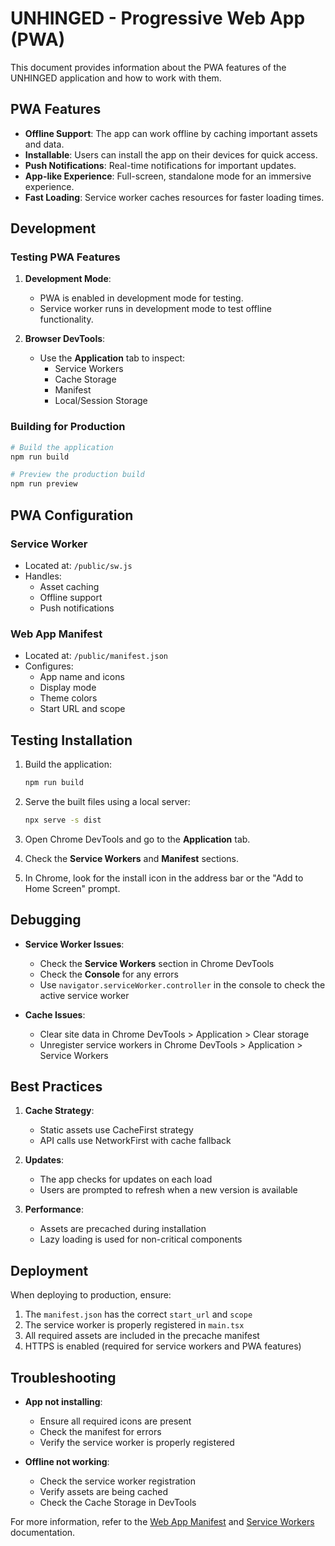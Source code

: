 # UNHINGED - Progressive Web App (PWA)

This document provides information about the PWA features of the UNHINGED application and how to work with them.

## PWA Features

- **Offline Support**: The app can work offline by caching important assets and data.
- **Installable**: Users can install the app on their devices for quick access.
- **Push Notifications**: Real-time notifications for important updates.
- **App-like Experience**: Full-screen, standalone mode for an immersive experience.
- **Fast Loading**: Service worker caches resources for faster loading times.

## Development

### Testing PWA Features

1. **Development Mode**:
   - PWA is enabled in development mode for testing.
   - Service worker runs in development mode to test offline functionality.

2. **Browser DevTools**:
   - Use the **Application** tab to inspect:
     - Service Workers
     - Cache Storage
     - Manifest
     - Local/Session Storage

### Building for Production

```bash
# Build the application
npm run build

# Preview the production build
npm run preview
```

## PWA Configuration

### Service Worker

- Located at: `/public/sw.js`
- Handles:
  - Asset caching
  - Offline support
  - Push notifications

### Web App Manifest

- Located at: `/public/manifest.json`
- Configures:
  - App name and icons
  - Display mode
  - Theme colors
  - Start URL and scope

## Testing Installation

1. Build the application:
   ```bash
   npm run build
   ```

2. Serve the built files using a local server:
   ```bash
   npx serve -s dist
   ```

3. Open Chrome DevTools and go to the **Application** tab.
4. Check the **Service Workers** and **Manifest** sections.
5. In Chrome, look for the install icon in the address bar or the "Add to Home Screen" prompt.

## Debugging

- **Service Worker Issues**:
  - Check the **Service Workers** section in Chrome DevTools
  - Check the **Console** for any errors
  - Use `navigator.serviceWorker.controller` in the console to check the active service worker

- **Cache Issues**:
  - Clear site data in Chrome DevTools > Application > Clear storage
  - Unregister service workers in Chrome DevTools > Application > Service Workers

## Best Practices

1. **Cache Strategy**:
   - Static assets use CacheFirst strategy
   - API calls use NetworkFirst with cache fallback

2. **Updates**:
   - The app checks for updates on each load
   - Users are prompted to refresh when a new version is available

3. **Performance**:
   - Assets are precached during installation
   - Lazy loading is used for non-critical components

## Deployment

When deploying to production, ensure:

1. The `manifest.json` has the correct `start_url` and `scope`
2. The service worker is properly registered in `main.tsx`
3. All required assets are included in the precache manifest
4. HTTPS is enabled (required for service workers and PWA features)

## Troubleshooting

- **App not installing**:
  - Ensure all required icons are present
  - Check the manifest for errors
  - Verify the service worker is properly registered

- **Offline not working**:
  - Check the service worker registration
  - Verify assets are being cached
  - Check the Cache Storage in DevTools

For more information, refer to the [Web App Manifest](https://web.dev/add-manifest/) and [Service Workers](https://developers.google.com/web/fundamentals/primers/service-workers) documentation.

